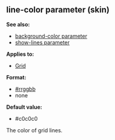 ## line-color parameter (skin)
**See also:**
*   [background-color parameter](/%7Bskin%7D/param/background-color)
*   [show-lines parameter](/%7Bskin%7D/param/show-lines)
<!-- -->
**Applies to:**
*   [Grid](/%7Bskin%7D/control/grid)
<!-- -->
**Format:**
*   [#rrggbb](/%7B%7Bappendix%7D%7D/html-colors)
*   none
<!-- -->
**Default value:**
*   #c0c0c0


The color of grid lines.